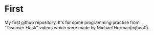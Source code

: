 # First
My first github repository.
It's for some programming practise from "Discover Flask" videos which were made by Michael Herman(mjhea0).
